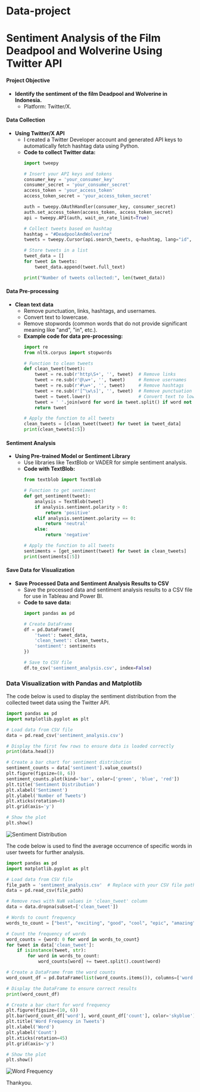 # Data-project
# Sentiment Analysis of the Film Deadpool and Wolverine Using Twitter API

#### Project Objective
- **Identify the sentiment of the film Deadpool and Wolverine in Indonesia.**
  - Platform: Twitter/X.

#### Data Collection
- **Using Twitter/X API**
  - I created a Twitter Developer account and generated API keys to automatically fetch hashtag data using Python.
  - **Code to collect Twitter data:**
    ```python
    import tweepy

    # Insert your API keys and tokens
    consumer_key = 'your_consumer_key'
    consumer_secret = 'your_consumer_secret'
    access_token = 'your_access_token'
    access_token_secret = 'your_access_token_secret'

    auth = tweepy.OAuthHandler(consumer_key, consumer_secret)
    auth.set_access_token(access_token, access_token_secret)
    api = tweepy.API(auth, wait_on_rate_limit=True)

    # Collect tweets based on hashtag
    hashtag = "#DeadpoolAndWolverine"
    tweets = tweepy.Cursor(api.search_tweets, q=hashtag, lang="id", tweet_mode='extended').items(1000)

    # Store tweets in a list
    tweet_data = []
    for tweet in tweets:
        tweet_data.append(tweet.full_text)

    print("Number of tweets collected:", len(tweet_data))
    ```

#### Data Pre-processing
- **Clean text data**
  - Remove punctuation, links, hashtags, and usernames.
  - Convert text to lowercase.
  - Remove stopwords (common words that do not provide significant meaning like "and", "in", etc.).
  - **Example code for data pre-processing:**
    ```python
    import re
    from nltk.corpus import stopwords

    # Function to clean tweets
    def clean_tweet(tweet):
        tweet = re.sub(r'http\S+', '', tweet)  # Remove links
        tweet = re.sub(r'@\w+', '', tweet)     # Remove usernames
        tweet = re.sub(r'#\w+', '', tweet)     # Remove hashtags
        tweet = re.sub(r'[^\w\s]', '', tweet)  # Remove punctuation
        tweet = tweet.lower()                  # Convert text to lowercase
        tweet = ' '.join(word for word in tweet.split() if word not in stopwords.words('indonesian'))
        return tweet

    # Apply the function to all tweets
    clean_tweets = [clean_tweet(tweet) for tweet in tweet_data]
    print(clean_tweets[:5])
    ```

#### Sentiment Analysis
- **Using Pre-trained Model or Sentiment Library**
  - Use libraries like TextBlob or VADER for simple sentiment analysis.
  - **Code with TextBlob:**
    ```python
    from textblob import TextBlob

    # Function to get sentiment
    def get_sentiment(tweet):
        analysis = TextBlob(tweet)
        if analysis.sentiment.polarity > 0:
            return 'positive'
        elif analysis.sentiment.polarity == 0:
            return 'neutral'
        else:
            return 'negative'

    # Apply the function to all tweets
    sentiments = [get_sentiment(tweet) for tweet in clean_tweets]
    print(sentiments[:5])
    ```

#### Save Data for Visualization
- **Save Processed Data and Sentiment Analysis Results to CSV**
  - Save the processed data and sentiment analysis results to a CSV file for use in Tableau and Power BI.
  - **Code to save data:**
    ```python
    import pandas as pd

    # Create DataFrame
    df = pd.DataFrame({
        'tweet': tweet_data,
        'clean_tweet': clean_tweets,
        'sentiment': sentiments
    })

    # Save to CSV file
    df.to_csv('sentiment_analysis.csv', index=False)
    ```

### Data Visualization with Pandas and Matplotlib

The code below is used to display the sentiment distribution from the collected tweet data using the Twitter API.

```python
import pandas as pd
import matplotlib.pyplot as plt

# Load data from CSV file
data = pd.read_csv('sentiment_analysis.csv')

# Display the first few rows to ensure data is loaded correctly
print(data.head())

# Create a bar chart for sentiment distribution
sentiment_counts = data['sentiment'].value_counts()
plt.figure(figsize=(8, 6))
sentiment_counts.plot(kind='bar', color=['green', 'blue', 'red'])
plt.title('Sentiment Distribution')
plt.xlabel('Sentiment')
plt.ylabel('Number of Tweets')
plt.xticks(rotation=0)
plt.grid(axis='y')

# Show the plot
plt.show()
```

![Sentiment Distribution](https://github.com/byf1sh/Data-Analysis-Project/blob/main/Sentiment%20Analysis%20Of%20the%20Film%20Deadpool%20And%20Wolverine/Assets/Positive-Negative-Sentiment.png?raw=true)

The code below is used to find the average occurrence of specific words in user tweets for further analysis.

```python
import pandas as pd
import matplotlib.pyplot as plt

# Load data from CSV file
file_path = 'sentiment_analysis.csv'  # Replace with your CSV file path
data = pd.read_csv(file_path)

# Remove rows with NaN values in 'clean_tweet' column
data = data.dropna(subset=['clean_tweet'])

# Words to count frequency
words_to_count = ["best", "exciting", "good", "cool", "epic", "amazing"]

# Count the frequency of words
word_counts = {word: 0 for word in words_to_count}
for tweet in data['clean_tweet']:
    if isinstance(tweet, str):
        for word in words_to_count:
            word_counts[word] += tweet.split().count(word)

# Create a DataFrame from the word counts
word_count_df = pd.DataFrame(list(word_counts.items()), columns=['word', 'count'])

# Display the DataFrame to ensure correct results
print(word_count_df)

# Create a bar chart for word frequency
plt.figure(figsize=(10, 6))
plt.bar(word_count_df['word'], word_count_df['count'], color='skyblue')
plt.title('Word Frequency in Tweets')
plt.xlabel('Word')
plt.ylabel('Count')
plt.xticks(rotation=45)
plt.grid(axis='y')

# Show the plot
plt.show()
```

![Word Frequency](https://github.com/byf1sh/Data-Analysis-Project/blob/main/Sentiment%20Analysis%20Of%20the%20Film%20Deadpool%20And%20Wolverine/Assets/word%20count.png?raw=true)

Thankyou.
